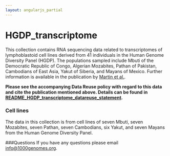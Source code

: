 ```yaml
---
layout: angularjs_partial
---
```

# HGDP_transcriptome 

This collection contains RNA sequencing data related to transcriptomes of lymphoblastoid cell lines derived from 41 individuals in the Human Genome Diversity Panel (HGDP).  The populations sampled include Mbuti of the Democratic Republic of Congo, Algerian Mozabites, Pathan of Pakistan, Cambodians of East Asia, Yakut of Siberia, and Mayans of Mexico. 
Further information is available in the publication by [Martin et al.](https://doi.org/10.1371/journal.pgen.1004549). 

**Please see the accompanying Data Reuse policy with regard to this data and cite the publication mentioned above. Details can be found in [README_HGDP_transcriptome_datareuse_statement](ftp://ftp.1000genomes.ebi.ac.uk/vol1/ftp/data_collections/HGDP_transcriptome/README_HGDP_transcriptome_datareuse_statement.md).**

### Cell lines
The data in this collection is from cell lines of seven Mbuti, seven Mozabites, seven Pathan, seven Cambodians, six Yakut, and seven Mayans from the Human Genome Diversity Panel. 

###Questions
If you have any questions please email info@1000genomes.org.
